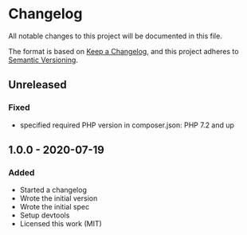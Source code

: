 # Changelog
All notable changes to this project will be documented in this file.

The format is based on [Keep a Changelog](https://keepachangelog.com/en/1.0.0/),
and this project adheres to [Semantic Versioning](https://semver.org/spec/v2.0.0.html).

## Unreleased
### Fixed
- specified required PHP version in composer.json: PHP 7.2 and up

## 1.0.0 - 2020-07-19
### Added
- Started a changelog
- Wrote the initial version
- Wrote the initial spec
- Setup devtools
- Licensed this work (MIT)

